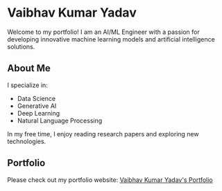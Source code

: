 # Vaibhav Kumar Yadav

Welcome to my portfolio! I am an AI/ML Engineer with a passion for developing innovative machine learning models and artificial intelligence solutions.

## About Me

I specialize in:
- Data Science
- Generative AI
- Deep Learning
- Natural Language Processing

In my free time, I enjoy reading research papers and exploring new technologies.

## Portfolio

Please check out my portfolio website: [Vaibhav Kumar Yadav's Portfolio](https://vaibhav-kumar-yadav.github.io/Vaibhav-Kumar-Yadav/index.html)




<!--
**Vaibhav-Kumar-Yadav/Vaibhav-Kumar-Yadav** is a ✨ _special_ ✨ repository because its `README.md` (this file) appears on your GitHub profile.

Here are some ideas to get you started:

- 🔭 I’m currently working on ...
- 🌱 I’m currently learning ...
- 👯 I’m looking to collaborate on ...
- 🤔 I’m looking for help with ...
- 💬 Ask me about ...
- 📫 How to reach me: ...
- 😄 Pronouns: ...
- ⚡ Fun fact: ...
-->
